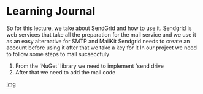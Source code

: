 # Learning Journal
So for this lecture, we take about SendGrid and how to use it.
Sendgrid is web services that take all the preparation for the mail service and we use it as an easy alternative for SMTP and MailKit 
Sendgrid needs to create an account before using it after that we take a key for it 
In our project we need to follow some steps to mail sucseccfuly 
1. From the 'NuGet' library we need to implement 'send drive 
2. After that we need to add the mail code 


[img](./Lj33.PNG)
